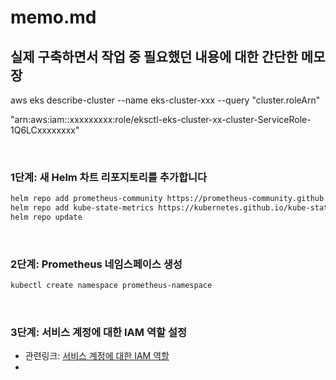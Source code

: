 # memo.md

## 실제 구축하면서 작업 중 필요했던 내용에 대한 간단한 메모장

aws eks describe-cluster --name eks-cluster-xxx --query "cluster.roleArn"

"arn:aws:iam::xxxxxxxxx:role/eksctl-eks-cluster-xx-cluster-ServiceRole-1Q6LCxxxxxxxx"

<br>

### 1단계: 새 Helm 차트 리포지토리를 추가합니다

```bash
helm repo add prometheus-community https://prometheus-community.github.io/helm-charts
helm repo add kube-state-metrics https://kubernetes.github.io/kube-state-metrics
helm repo update
```

<br>

### 2단계: Prometheus 네임스페이스 생성

```bash
kubectl create namespace prometheus-namespace
```

<br>

### 3단계: 서비스 계정에 대한 IAM 역할 설정

- 관련링크: [서비스 계정에 대한 IAM 역할](https://docs.aws.amazon.com/ko_kr/prometheus/latest/userguide/set-up-irsa.html#set-up-irsa-ingest)
- 
